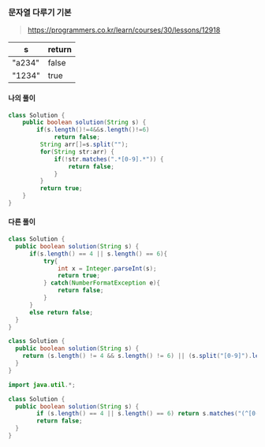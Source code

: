 ### 문자열 다루기 기본



> https://programmers.co.kr/learn/courses/30/lessons/12918



| s      | return |
| ------ | ------ |
| "a234" | false  |
| "1234" | true   |



#### 나의 풀이

```java
class Solution {
    public boolean solution(String s) {
        if(s.length()!=4&&s.length()!=6)
             return false;
         String arr[]=s.split("");
         for(String str:arr) {
             if(!str.matches(".*[0-9].*")) {
                 return false;
             }
         }
         return true;
    }
}
```

#### 다른 풀이

```java
class Solution {
  public boolean solution(String s) {
      if(s.length() == 4 || s.length() == 6){
          try{
              int x = Integer.parseInt(s);
              return true;
          } catch(NumberFormatException e){
              return false;
          }
      }
      else return false;
  }
}
```

```java
class Solution {
  public boolean solution(String s) {
    return (s.length() != 4 && s.length() != 6) || (s.split("[0-9]").length > 0) ? false:true;
  }
}
```

```java
import java.util.*;

class Solution {
  public boolean solution(String s) {
        if (s.length() == 4 || s.length() == 6) return s.matches("(^[0-9]*$)");
        return false;
  }
}
```

